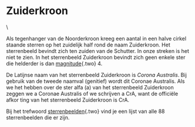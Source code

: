 # Zuiderkroon

\

Als tegenhanger van de Noorderkroon kreeg een aantal in een halve cirkel
staande sterren op het zuidelijk half rond de naam Zuiderkroon. Het
sterrenbeeld bevindt zich ten zuiden van de Schutter. In onze streken is
het niet te zien. In het sterrenbeeld Zuiderkroon bevindt zich geen
enkele ster die helderder is dan [magnitude](magnitud.html){.two} 4.

De Latijnse naam van het sterrenbeeld Zuiderkroon is *Corona Australis*.
Bij gebruik van de tweede naamval (genitief) wordt dit Coronae
Australis. Als we het hebben over de ster alfa (a) van het sterrenbeeld
Zuiderkroon zeggen we a Coronae Australis of we schrijven a CrA, want de
officiële afkor ting van het sterrenbeeld Zuiderkroon is CrA.

Bij het trefwoord [sterrenbeelden](sterrenb.html){.two} vind je een
lijst van alle 88 sterrenbeelden die er zijn.
